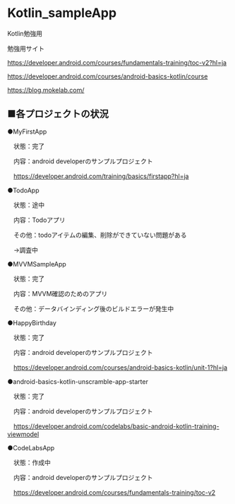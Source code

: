 # Kotlin_sampleApp
Kotlin勉強用


勉強用サイト

https://developer.android.com/courses/fundamentals-training/toc-v2?hl=ja

https://developer.android.com/courses/android-basics-kotlin/course

https://blog.mokelab.com/


■各プロジェクトの状況
------------------------------------

●MyFirstApp

　状態：完了

　内容：android developerのサンプルプロジェクト

　https://developer.android.com/training/basics/firstapp?hl=ja


●TodoApp

　状態：途中

　内容：Todoアプリ

　その他：todoアイテムの編集、削除ができていない問題がある

　→調査中


●MVVMSampleApp

　状態：完了

　内容：MVVM確認のためのアプリ

　その他：データバインディング後のビルドエラーが発生中


●HappyBirthday

　状態：完了

　内容：android developerのサンプルプロジェクト

　https://developer.android.com/courses/android-basics-kotlin/unit-1?hl=ja


●android-basics-kotlin-unscramble-app-starter

　状態：完了

　内容：android developerのサンプルプロジェクト

　https://developer.android.com/codelabs/basic-android-kotlin-training-viewmodel


●CodeLabsApp

　状態：作成中

　内容：android developerのサンプルプロジェクト

　https://developer.android.com/courses/fundamentals-training/toc-v2
